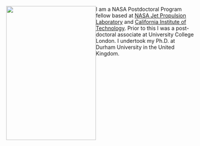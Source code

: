 <img src="https://github.com/aimerson/aimerson.github.io/blob/master/_DSC9346.JPG" style="float: left;" width="240" height="360"/> I am a NASA Postdoctoral Program fellow based at [NASA Jet Propulsion Laboratory](https://www.jpl.nasa.gov) and [California Institute of Technology](http://www.caltech.edu). Prior to this I was a post-doctoral associate at University College London. I undertook my Ph.D. at Durham University in the United Kingdom.
